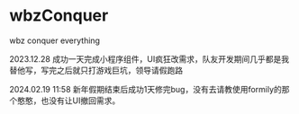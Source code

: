 # wbzConquer
wbz conquer everything

2023.12.28 成功一天完成小程序组件，UI疯狂改需求，队友开发期间几乎都是我替他写，写完之后就只打游戏巨坑，领导请假跑路

2024.02.19 11:58 新年假期结束后成功1天修完bug，没有去请教使用formily的那个憨憨，也没有让UI撤回需求。

